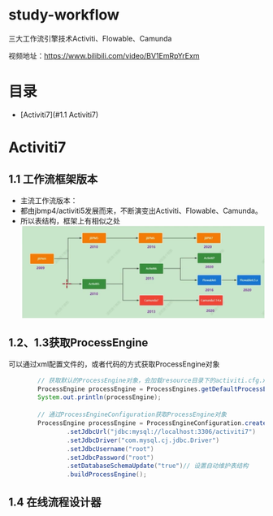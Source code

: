 # study-workflow
三大工作流引擎技术Activiti、Flowable、Camunda

视频地址：https://www.bilibili.com/video/BV1EmRpYrExm

# 目录
- [Activiti7](#1.1 Activiti7)

# Activiti7

## 1.1 工作流框架版本
- 主流工作流版本：
- 都由jbmp4/activiti5发展而来，不断演变出Activiti、Flowable、Camunda。  
- 所以表结构，框架上有相似之处
![img.png](src/main/resources/note-Images/activiti7-1.1-01.png)

## 1.2、1.3获取ProcessEngine
可以通过xml配置文件的，或者代码的方式获取ProcessEngine对象
```java
        // 获取默认的ProcessEngine对象，会加载resource目录下的activiti.cfg.xml文件
        ProcessEngine processEngine = ProcessEngines.getDefaultProcessEngine();
        System.out.println(processEngine);

        // 通过ProcessEngineConfiguration获取ProcessEngine对象
        ProcessEngine processEngine = ProcessEngineConfiguration.createStandaloneProcessEngineConfiguration()
                .setJdbcUrl("jdbc:mysql://localhost:3306/activiti7")
                .setJdbcDriver("com.mysql.cj.jdbc.Driver")
                .setJdbcUsername("root")
                .setJdbcPassword("root")
                .setDatabaseSchemaUpdate("true")// 设置自动维护表结构
                .buildProcessEngine();

```

## 1.4 在线流程设计器